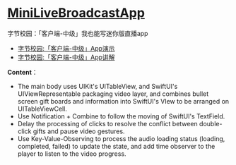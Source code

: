 # [MiniLiveBroadcastApp](https://github.com/xhzq233/MiniLiveBroadcastApp)

字节校园：「客户端-中级」我也能写迷你版直播app

* [字节校园:「客户端-中级」App演示](https://www.bilibili.com/video/BV1UY411V7kb)
* [字节校园:「客户端-中级」App讲解](https://www.bilibili.com/video/BV17m4y1o7Vq)

**Content**：

- The main body uses UIKit's UITableView, and SwiftUI's UIViewRepresentable packaging video layer, and combines bullet screen gift boards and information into SwiftUI's VIew to be arranged on UITableViewCell.
- Use Notification + Combine to follow the moving of SwiftUI's TextField.
- Delay the processing of clicks to resolve the conflict between double-click gifts and pause video gestures.
- Use Key-Value-Observing to process the audio loading status (loading, completed, failed) to update the state, and add time observer to the player to listen to the video progress.
